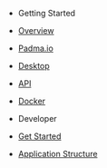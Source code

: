 - Getting Started

 - [Overview](README.md#quick-start)
 - [Padma.io](Padma.md#padma)
 - [Desktop](Desktop.md#offline)
 - [API](API.md#api)
 - [Docker](Docker.md#docker)

- Developer

 - [Get Started](Development.md#get-started)
 - [Application Structure](Application-Structure.md.md#application-structure)

